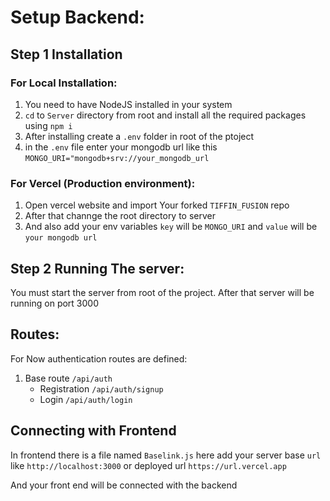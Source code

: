 # Setup Backend:

## Step 1 Installation

### For Local Installation:

1. You need to have NodeJS  installed in your system
2. `cd` to `Server` directory from root and install all the required packages using `npm i`
3. After installing create a `.env` folder in root of the ptoject 
4. in the `.env` file enter your mongodb url like this `MONGO_URI="mongodb+srv://your_mongodb_url`


### For Vercel (Production environment):

1. Open vercel website and import Your forked `TIFFIN_FUSION` repo
2. After that channge the root directory to server
3. And also add your env variables `key` will be `MONGO_URI` and `value` will be `your mongodb url`

## Step 2 Running The server:

You must start the server from root of the project.
After that  server will be running on port 3000

## Routes:
For Now authentication routes are defined:

1. Base route `/api/auth`
    * Registration `/api/auth/signup`
    * Login `/api/auth/login`


## Connecting with Frontend

In frontend there is a file named `Baselink.js` here add your server base `url` like `http://localhost:3000` or deployed url `https://url.vercel.app`

And your front end will be connected with the backend